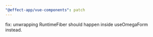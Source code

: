 ```yaml
---
"@effect-app/vue-components": patch
---
```


fix: unwrapping RuntimeFiber should happen inside useOmegaForm instead.